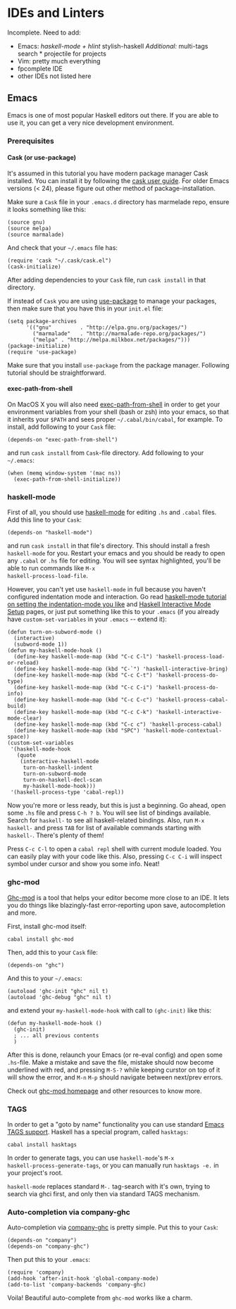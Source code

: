 # IDEs and Linters

<!DOCTYPE html>
<p>Incomplete. Need to add:</p><ul><li>Emacs:
<i> haskell-mode + hlint
</i> stylish-haskell
<i> Additional:
  </i> multi-tags search
  * projectile for projects</li><li>Vim: pretty much everything</li><li>fpcomplete IDE</li><li>other IDEs not listed here</li></ul><h2>Emacs</h2><p>Emacs is one of most popular Haskell editors out there. If you are
able to use it, you can get a very nice development environment.</p><h3>Prerequisites</h3><h4>Cask (or use-package)</h4><p>It's assumed in this tutorial you have modern package manager Cask installed.
You can install it by following the
<a href="http://cask.readthedocs.org/en/latest/index.html">cask user guide</a>. For
older Emacs versions (&lt; 24), please figure out other method of
package-installation.</p><p>Make sure a <code>Cask</code> file in your <code>.emacs.d</code> directory has marmelade
repo, ensure it looks something like this:</p><pre><code class="elisp">(source gnu)
(source melpa)
(source marmalade)</code></pre><p>And check that your <code>~/.emacs</code> file has:</p><pre><code class="elisp">(require 'cask "~/.cask/cask.el")
(cask-initialize)</code></pre><p>After adding dependencies to your <code>Cask</code> file, run <code>cask install</code> in
that directory.</p><p>If instead of <code>Cask</code> you are using <a href="https://github.com/jwiegley/use-package">use-package</a>
to manage your packages, then make sure that you have this in your <code>init.el</code> file:</p><pre><code class="elisp">(setq package-archives
      '(("gnu"         . "http://elpa.gnu.org/packages/")
        ("marmalade"   . "http://marmalade-repo.org/packages/")
        ("melpa" . "http://melpa.milkbox.net/packages/")))
(package-initialize)
(require 'use-package)</code></pre><p>Make sure that you install <code>use-package</code> from the package manager. Following tutorial
should be straightforward.</p><h4>exec-path-from-shell</h4><p>On MacOS X you will also need
<a href="https://github.com/purcell/exec-path-from-shell">exec-path-from-shell</a>
in order to get your environment variables from your shell (bash or
zsh) into your emacs, so that it inherits your <code>$PATH</code> and sees proper
<code>~/.cabal/bin/cabal</code>, for example. To install, add following to your
<code>Cask</code> file:</p><pre><code class="elisp">(depends-on "exec-path-from-shell")</code></pre><p>and run <code>cask install</code> from <code>Cask</code>-file directory. Add following to your <code>~/.emacs</code>:</p><pre><code class="elisp">(when (memq window-system '(mac ns))
  (exec-path-from-shell-initialize))</code></pre><h3>haskell-mode</h3><p>First of all, you should use
<a href="https://github.com/haskell/haskell-mode">haskell-mode</a> for editing
<code>.hs</code> and <code>.cabal</code> files. Add this line to your <code>Cask</code>:</p><pre><code class="elisp">(depends-on "haskell-mode")</code></pre><p>and run <code>cask install</code> in that file's directory. This should install a
fresh <code>haskell-mode</code> for you. Restart your emacs and you should be
ready to open any <code>.cabal</code> or <code>.hs</code> file for editing. You will see
syntax highlighted, you'll be able to run commands like <code>M-x
haskell-process-load-file</code>.</p><p>However, you can't yet use <code>haskell-mode</code> in full because you haven't
configured indentation mode and interaction. Go read
<a href="https://github.com/haskell/haskell-mode/wiki/Indentation">haskell-mode tutorial on setting the indentation-mode you like</a>
and
<a href="https://github.com/haskell/haskell-mode/wiki/Haskell-Interactive-Mode-Setup">Haskell Interactive Mode Setup</a>
pages, or just put something like this to your <code>.emacs</code> (if you
already have <code>custom-set-variables</code> in your <code>.emacs</code> -- extend it):</p><pre><code class="elisp">(defun turn-on-subword-mode ()
  (interactive)
  (subword-mode 1))
(defun my-haskell-mode-hook ()
  (define-key haskell-mode-map (kbd "C-c C-l") 'haskell-process-load-or-reload)
  (define-key haskell-mode-map (kbd "C-`") 'haskell-interactive-bring)
  (define-key haskell-mode-map (kbd "C-c C-t") 'haskell-process-do-type)
  (define-key haskell-mode-map (kbd "C-c C-i") 'haskell-process-do-info)
  (define-key haskell-mode-map (kbd "C-c C-c") 'haskell-process-cabal-build)
  (define-key haskell-mode-map (kbd "C-c C-k") 'haskell-interactive-mode-clear)
  (define-key haskell-mode-map (kbd "C-c c") 'haskell-process-cabal)
  (define-key haskell-mode-map (kbd "SPC") 'haskell-mode-contextual-space))
(custom-set-variables
 '(haskell-mode-hook
   (quote
    (interactive-haskell-mode 
     turn-on-haskell-indent 
     turn-on-subword-mode
     turn-on-haskell-decl-scan 
     my-haskell-mode-hook)))
 '(haskell-process-type 'cabal-repl))</code></pre><p>Now you're more or less ready, but this is just a beginning. Go ahead,
open some <code>.hs</code> file and press <code>C-h ? b</code>. You will see list of
bindings available. Search for <code>haskell-</code> to see all haskell-related
bindings. Also, run <code>M-x haskell-</code> and press <code>TAB</code> for list of
available commands starting with <code>haskell-</code>. There's plenty of them!</p><p>Press <code>C-c C-l</code> to open a <code>cabal repl</code> shell with current module
loaded. You can easily play with your code like this. Also, pressing
<code>C-c C-i</code> will inspect symbol under cursor and show you some info. Neat!</p><h3>ghc-mod</h3><p><a href="http://www.mew.org/~kazu/proj/ghc-mod/en/">Ghc-mod</a> is a tool that
helps your editor become more close to an IDE. It lets you do things
like blazingly-fast error-reporting upon save, autocompletion and more.</p><p>First, install ghc-mod itself:</p><pre><code>cabal install ghc-mod</code></pre><p>Then, add this to your <code>Cask</code> file:</p><pre><code class="elisp">(depends-on "ghc")</code></pre><p>And this to your <code>~/.emacs</code>:</p><pre><code>(autoload 'ghc-init "ghc" nil t)
(autoload 'ghc-debug "ghc" nil t)</code></pre><p>and extend your <code>my-haskell-mode-hook</code> with call to <code>(ghc-init)</code> like
this:</p><pre><code class="elisp">(defun my-haskell-mode-hook ()
  (ghc-init)
  ; ... all previous contents
  )</code></pre><p>After this is done, relaunch your Emacs (or re-eval config)
and open some <code>.hs</code>-file. Make a mistake and save the file, mistake
should now become underlined with red, and pressing <code>M-S-?</code> while
keeping curstor on top of it will show the error, and <code>M-n</code> <code>M-p</code>
should navigate between next/prev errors.</p><p>Check out
<a href="http://www.mew.org/~kazu/proj/ghc-mod/en/">ghc-mod homepage</a> and
other resources to know more.</p><h3>TAGS</h3><p>In order to get a "goto by name" functionality you can use standard
<a href="https://www.gnu.org/software/emacs/manual/html_node/emacs/Tags.html">Emacs TAGS support</a>. Haskell
has a special program, called <code>hasktags</code>:</p><pre><code>cabal install hasktags</code></pre><p>In order to generate tags, you can use <code>haskell-mode</code>'s <code>M-x
haskell-process-generate-tags</code>, or you can manually run <code>hasktags -e.</code>
in your project's root.</p><p><code>haskell-mode</code> replaces standard <code>M-.</code> tag-search with it's own,
trying to search via ghci first, and only then via standard TAGS
mechanism.</p><h3>Auto-completion via company-ghc</h3><p>Auto-completion via <a href="https://github.com/iquiw/company-ghc">company-ghc</a> is pretty simple. Put this to your <code>Cask</code>:</p><pre><code class="elisp">(depends-on "company")
(depends-on "company-ghc")</code></pre><p>Then put this to your <code>.emacs</code>:</p><pre><code class="elisp">(require 'company)
(add-hook 'after-init-hook 'global-company-mode)
(add-to-list 'company-backends 'company-ghc)</code></pre><p>Voila! Beautiful auto-complete from <code>ghc-mod</code> works like a charm.</p>